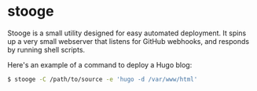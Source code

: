 # stooge

Stooge is a small utility designed for easy automated deployment.  It
spins up a very small webserver that listens for GitHub webhooks, and
responds by running shell scripts.

Here's an example of a command to deploy a Hugo blog:

```bash
$ stooge -C /path/to/source -e 'hugo -d /var/www/html'
```

